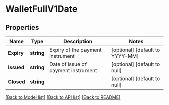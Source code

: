 # WalletFullV1Date

## Properties
Name | Type | Description | Notes
------------ | ------------- | ------------- | -------------
**Expiry** | **string** | Expiry of the payment instrument | [optional] [default to YYYY-MM]
**Issued** | **string** | Date of issue of payment instrument | [optional] [default to null]
**Closed** | **string** |  | [optional] [default to null]

[[Back to Model list]](../README.md#documentation-for-models) [[Back to API list]](../README.md#documentation-for-api-endpoints) [[Back to README]](../README.md)

